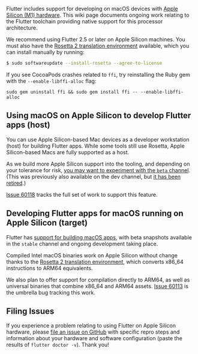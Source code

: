 Flutter includes support for developing on macOS devices with [Apple Silicon (M1) hardware](https://www.apple.com/mac/m1/). This wiki page documents ongoing work relating to the Flutter toolchain providing native support for this processor architecture.

We recommend using Flutter 2.5 or later on Apple Silicon machines. You must also have the [Rosetta 2 translation environment](https://developer.apple.com/documentation/apple_silicon/about_the_rosetta_translation_environment) available, which you can install manually by running:

```sh
$ sudo softwareupdate --install-rosetta --agree-to-license
```

If you see CocoaPods crashes related to `ffi`, try reinstalling the Ruby gem with the `--enable-libffi-alloc` flag:
```
sudo gem uninstall ffi && sudo gem install ffi -- --enable-libffi-alloc
```

## Using macOS on Apple Silicon to develop Flutter apps (host)

You can use Apple Silicon-based Mac devices as a developer workstation (host) for building Flutter apps. While some tools still use Rosetta, Apple Silicon-based Macs are fully supported as a host.

As we build more Apple Silicon support into the tooling, and depending on your tolerance for risk, [you may want to experiment with the `beta` channel](https://flutter.dev/docs/development/tools/sdk/upgrading#switching-flutter-channels). (This was previously also available on the dev channel, but [it has been retired](https://medium.com/flutter/whats-new-in-flutter-2-8-d085b763d181#34c4).)

[Issue 60118](https://github.com/flutter/flutter/issues/60118) tracks the full set of work to support this feature. 

## Developing Flutter apps for macOS running on Apple Silicon (target)

Flutter has [support for building macOS apps](https://flutter.dev/desktop), with beta snapshots available in the `stable` channel and ongoing development taking place.

Compiled Intel macOS binaries work on Apple Silicon without change thanks to the [Rosetta 2 translation environment](https://developer.apple.com/documentation/apple_silicon/about_the_rosetta_translation_environment), which converts x86_64 instructions to ARM64 equivalents.

We also plan to offer support for compilation directly to ARM64, as well as universal binaries that combine x86_64 and ARM64 assets. [Issue 60113](https://github.com/flutter/flutter/issues/60113) is the umbrella bug tracking this work.

## Filing Issues

If you experience a problem relating to using Flutter on Apple Silicon hardware, please [file an issue on GitHub](https://github.com/flutter/flutter/issues/new?assignees=&labels=&template=1_activation.md&title=) with specific repro steps and information about your hardware and software configuration (paste the results of `flutter doctor -v`). Thank you!